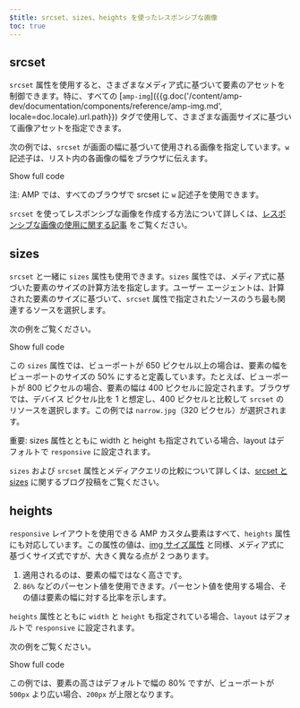 ```yaml
---
$title: srcset、sizes、heights を使ったレスポンシブな画像
toc: true
---
```



## srcset

`srcset` 属性を使用すると、さまざまなメディア式に基づいて要素のアセットを制御できます。特に、すべての [`amp-img`]({{g.doc('/content/amp-dev/documentation/components/reference/amp-img.md', locale=doc.locale).url.path}}) タグで使用して、さまざまな画面サイズに基づいて画像アセットを指定できます。

次の例では、`srcset` が画面の幅に基づいて使用される画像を指定しています。`w` 記述子は、リスト内の各画像の幅をブラウザに伝えます。

<!--embedded amp-img example using srcset -->
<div>
<amp-iframe height="231"
            layout="fixed-height"
            sandbox="allow-scripts allow-forms allow-same-origin"
            resizable
            src="https://ampproject-b5f4c.firebaseapp.com/examples/ampimg.srcset.embed.html">
  <div overflow tabindex="0" role="button" aria-label="Show more">Show full code</div>
  <div placeholder></div>
</amp-iframe>
</div>

注: AMP では、すべてのブラウザで srcset に `w` 記述子を使用できます。

`srcset` を使ってレスポンシブな画像を作成する方法について詳しくは、[レスポンシブな画像の使用に関する記事](http://alistapart.com/article/using-responsive-images-now) をご覧ください。

## sizes

`srcset` と一緒に `sizes` 属性も使用できます。`sizes` 属性では、メディア式に基づいた要素のサイズの計算方法を指定します。ユーザー エージェントは、計算された要素のサイズに基づいて、`srcset` 属性で指定されたソースのうち最も関連するソースを選択します。

次の例をご覧ください。

<!--embedded amp-img example using sizes -->
<div>
<amp-iframe height="231"
            layout="fixed-height"
            sandbox="allow-scripts allow-forms allow-same-origin"
            resizable
            src="https://ampproject-b5f4c.firebaseapp.com/examples/ampimg.sizes.embed.html">
  <div overflow tabindex="0" role="button" aria-label="Show more">Show full code</div>
  <div placeholder></div>
</amp-iframe>
</div>

この `sizes` 属性では、ビューポートが 650 ピクセル以上の場合は、要素の幅をビューポートのサイズの 50% にすると定義しています。たとえば、ビューポートが 800 ピクセルの場合、要素の幅は 400 ピクセルに設定されます。ブラウザでは、デバイス ピクセル比を 1 と想定し、400 ピクセルと比較して `srcset` のリソースを選択します。この例では `narrow.jpg`（320 ピクセル）が選択されます。

重要: sizes 属性とともに width と height も指定されている場合、layout はデフォルトで `responsive` に設定されます。

`sizes` および `srcset` 属性とメディアクエリの比較について詳しくは、[srcset と sizes](https://ericportis.com/posts/2014/srcset-sizes/) に関するブログ投稿をご覧ください。

## heights

`responsive` レイアウトを使用できる AMP カスタム要素はすべて、`heights` 属性にも対応しています。この属性の値は、[img サイズ属性](https://developer.mozilla.org/ja/docs/Web/HTML/Element/img) と同様、メディア式に基づくサイズ式ですが、大きく異なる点が 2 つあります。

1. 適用されるのは、要素の幅ではなく高さです。
2. `86%` などのパーセント値を使用できます。パーセント値を使用する場合、その値は要素の幅に対する比率を示します。

`heights` 属性とともに `width` と `height` も指定されている場合、`layout` はデフォルトで `responsive` に設定されます。

次の例をご覧ください。

<!--embedded amp-img example using heights -->
<div>
<amp-iframe height="193"
            layout="fixed-height"
            sandbox="allow-scripts allow-forms allow-same-origin"
            resizable
            src="https://ampproject-b5f4c.firebaseapp.com/examples/ampimg.heights.embed.html">
  <div overflow tabindex="0" role="button" aria-label="Show more">Show full code</div>
  <div placeholder></div>
</amp-iframe>
</div>

この例では、要素の高さはデフォルトで幅の 80% ですが、ビューポートが `500px` より広い場合、`200px` が上限となります。
